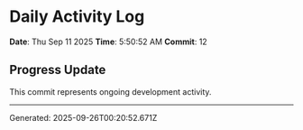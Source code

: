 # Daily Activity Log

**Date**: Thu Sep 11 2025
**Time**: 5:50:52 AM
**Commit**: 12

## Progress Update

This commit represents ongoing development activity.

---
Generated: 2025-09-26T00:20:52.671Z
